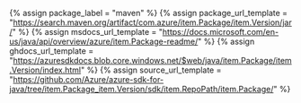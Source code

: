 {% assign package_label = "maven" %}
{% assign package_url_template = "https://search.maven.org/artifact/com.azure/item.Package/item.Version/jar/" %}
{% assign msdocs_url_template =  "https://docs.microsoft.com/en-us/java/api/overview/azure/item.Package-readme/" %}
{% assign ghdocs_url_template = "https://azuresdkdocs.blob.core.windows.net/$web/java/item.Package/item.Version/index.html" %}
{% assign source_url_template = "https://github.com/Azure/azure-sdk-for-java/tree/item.Package_item.Version/sdk/item.RepoPath/item.Package/" %}